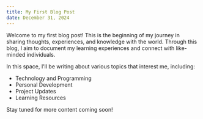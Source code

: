 ```yaml
---
title: My First Blog Post
date: December 31, 2024
---
```


Welcome to my first blog post! This is the beginning of my journey in sharing thoughts,
experiences, and knowledge with the world. Through this blog, I aim to document my
learning experiences and connect with like-minded individuals.

In this space, I'll be writing about various topics that interest me, including:

* Technology and Programming
* Personal Development
* Project Updates
* Learning Resources

Stay tuned for more content coming soon!